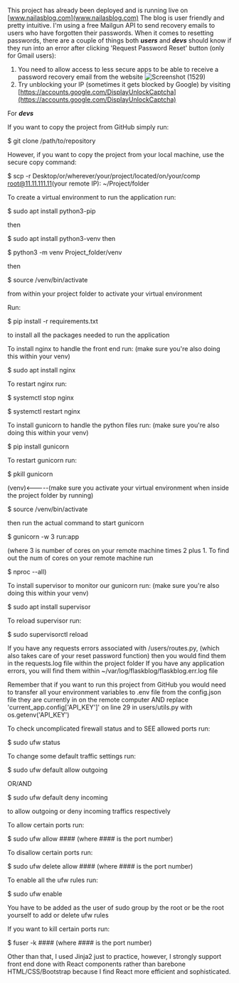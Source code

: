 This project has already been deployed and is running live on [www.nailasblog.com](www.nailasblog.com)
The blog is user friendly and pretty intuitive. I'm using a free Mailgun API to send recovery emails to users 
who have forgotten their passwords. When it comes to resetting passwords, there are a couple of things both 
***users*** and ***devs*** should know if they run into an error after clicking 'Request Password Reset' button 
(only for Gmail users):
1. You need to allow access to less secure apps to be able to receive a password recovery email from the website
![Screenshot (1529)](https://user-images.githubusercontent.com/42359973/102000584-e47c5500-3cb6-11eb-811f-ed5b21e9f404.png)
2. Try unblocking your IP (sometimes it gets blocked by Google) by visiting [https://accounts.google.com/DisplayUnlockCaptcha](https://accounts.google.com/DisplayUnlockCaptcha)

For ***devs***

If you want to copy the project from GitHub simply run:

$ git clone /path/to/repository

However, if you want to copy the project from your local machine, use the secure copy command:

$ scp -r Desktop/or/wherever/your/project/located/on/your/comp root@11.11.111.11(your remote IP): ~/Project/folder

To create a virtual environment to run the application run:

$ sudo apt install python3-pip

then

$ sudo apt install python3-venv
then

$ python3 -m venv Project_folder/venv

then

$ source /venv/bin/activate

from within your project folder to activate your virtual environment

Run:

$ pip install -r requirements.txt

to install all the packages needed to run the application

To install nginx to handle the front end run: (make sure you're also doing this within your venv)

$ sudo apt install nginx

To restart nginx run:

$ systemctl stop nginx

$ systemctl restart nginx

To install gunicorn to handle the python files run: (make sure you're also doing this within your venv)

$ pip install gunicorn

To restart gunicorn run:

$ pkill gunicorn

(venv)<-----(make sure you activate your virtual environment when inside the project folder by running) 

$ source /venv/bin/activate

then run the actual command to start gunicorn 

$ gunicorn -w 3 run:app 

(where 3 is number of cores on your remote machine times 2 plus 1. 
To find out the num of cores on your remote machine run 

$ nproc --all)

To install supervisor to monitor our gunicorn run: (make sure you're also doing this within your venv)

$ sudo apt install supervisor

To reload supervisor run:

$ sudo supervisorctl reload

If you have any requests errors associated with /users/routes.py, (which also takes care of your reset password function)
then you would find them in the requests.log file within the project folder
If you have any application errors, you will find them within ~/var/log/flaskblog/flaskblog.err.log file

Remember that if you want to run this project from GitHub you would need to transfer all your environment variables
to .env file from the config.json file they are currently in on the remote computer AND 
replace 'current_app.config['API_KEY']' on line 29 in users/utils.py with os.getenv('API_KEY')

To check uncomplicated firewall status and to SEE allowed ports run:

$ sudo ufw status

To change some default traffic settings run:

$ sudo ufw default allow outgoing 

OR/AND

$ sudo ufw default deny incoming 

to allow outgoing or deny incoming traffics respectively

To allow certain ports run:

$ sudo ufw allow #### (where #### is the port number)

To disallow certain ports run:

$ sudo ufw delete allow #### (where #### is the port number)

To enable all the ufw rules run:

$ sudo ufw enable

You have to be added as the user of sudo group by the root or be the root yourself to add or delete ufw rules

If you want to kill certain ports run:

$ fuser -k #### (where #### is the port number)

Other than that, I used Jinja2 just to practice, however, I strongly support front end done with React components rather 
than  barebone HTML/CSS/Bootstrap because I find React more efficient and sophisticated. 
